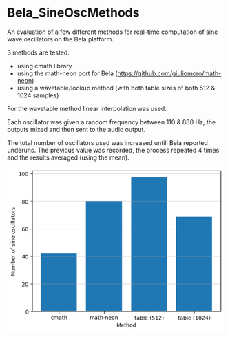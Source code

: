 # Bela_SineOscMethods
An evaluation of a few different methods for real-time computation of sine wave oscillators on the Bela platform.

3 methods are tested:

  - using cmath library
  - using the math-neon port for Bela (https://github.com/giuliomoro/math-neon)
  - using a wavetable/lookup method (with both table sizes of both 512 & 1024 samples)

For the wavetable method linear interpolation was used.

Each oscillator was given a random frequency between 110 & 880 Hz, the outputs mixed and then sent to the audio output.

The total number of oscillators used was increased untill Bela reported underuns. The previous value was recorded, the process repeated 4 times and the results averaged (using the mean). 
    
![alt text](https://github.com/tomjamfos/Bela_SineOscMethods/blob/main/bar_graph.png "Plotted results")
